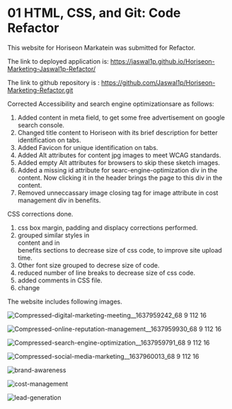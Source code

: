# 01 HTML, CSS, and Git: Code Refactor

This website for Horiseon Markatein was submitted for Refactor.

The link to deployed application is:
https://jaswal1p.github.io/Horiseon-Marketing-Jaswal1p-Refactor/

The link to github repository is :
https://github.com/Jaswal1p/Horiseon-Marketing-Refactor.git

Corrected Accessibility and search engine optimizationsare as follows:

1. Added content in meta field, to get some free advertisement on google search console.
2. Changed title content to Horiseon with its brief description for better identification on tabs.
3. Added Favicon for unique identification on tabs.
4. Added Alt attributes for content jpg images to meet WCAG standards.
5. Added empty Alt attributes for browsers to skip these sketch images.
6. Added a missing id attribute for searc-engine-optimization div in the content. Now clicking it in the header brings the page to this div in the content.
7. Removed unneccassary image closing tag for image attribute in cost management div in benefits.

CSS corrections done. 

1. css box margin, padding and displacy corrections performed.
2. grouped similar styles in <div> content and in <div> benefits sections to decrease size of css code, to improve site upload time.
3. Other font size grouped to decrese size of code.
4. reduced number of line breaks to decrease size of css code.
5. added comments in CSS file. 
6. change

The website includes following images. 

![Compressed-digital-marketing-meeting__1637959242_68 9 112 16](https://user-images.githubusercontent.com/92233527/143632259-205adf0c-ba91-4d66-a03e-37458480ed66.jpg)

![Compressed-online-reputation-management__1637959930_68 9 112 16](https://user-images.githubusercontent.com/92233527/143639888-ff4791bd-37cc-415b-aac0-dc8f6b1fdf93.jpg)

![Compressed-search-engine-optimization__1637959791_68 9 112 16](https://user-images.githubusercontent.com/92233527/143640242-91737e7e-8aad-419e-8a4d-14f62d60820b.jpg)

![Compressed-social-media-marketing__1637960013_68 9 112 16](https://user-images.githubusercontent.com/92233527/143640749-966a4dd7-8a2f-4726-bdda-ef1357f4742d.jpg)

![brand-awareness](https://user-images.githubusercontent.com/92233527/143656912-4d8cc3f2-28f3-4bf0-9197-d365161fea0a.png)

![cost-management](https://user-images.githubusercontent.com/92233527/143656914-669d4fdb-463e-4871-a53b-a90a0ef15b9c.png)

![lead-generation](https://user-images.githubusercontent.com/92233527/143656919-6dde4518-4cf5-49b5-b02a-44903c106ee8.png)

